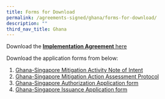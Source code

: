 ```yaml
---
title: Forms for Download
permalink: /agreements-signed/ghana/forms-for-download/
description: ""
third_nav_title: Ghana
---
```

Download the [**Implementation Agreement** here](/files/isomer%20test.pdf)


Download the application forms from below:
1. [Ghana-Singapore Mitigation Activity Note of Intent](/files/isomer%20test.pdf)
2. [Ghana-Singapore Mitigation Action Assessment Protocol](/files/isomer%20test.pdf)
3. [Ghana-Singapore Authorization Application form](/files/isomer%20test.pdf)
4. [Ghana-Singapore Issuance Application form](/files/isomer%20test.pdf)